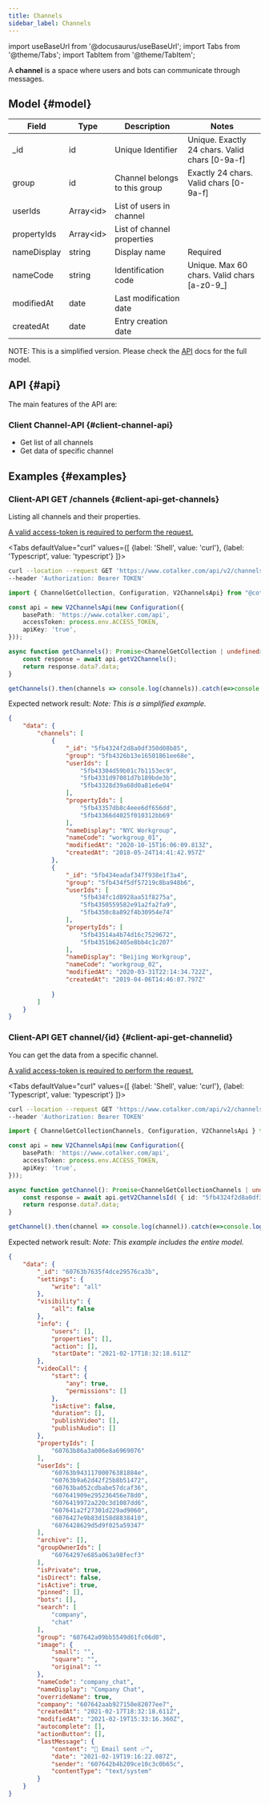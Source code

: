 ```yaml
---
title: Channels
sidebar_label: Channels
---
```

import useBaseUrl from '@docusaurus/useBaseUrl';
import Tabs from '@theme/Tabs';
import TabItem from '@theme/TabItem';

A __channel__ is a space where users and bots can communicate through messages.

## Model {#model}

| Field | Type | Description | Notes |
| ----  | ---- | ----------- | ----  |
| _id   | id   | Unique Identifier   | Unique. Exactly 24 chars. Valid chars [0-9a-f] |
| group   | id   | Channel belongs to this group   | Exactly 24 chars. Valid chars [0-9a-f] |
| userIds   | Array\<id\>   | List of users in channel   | 
| propertyIds   | Array\<id\>   | List of channel properties   | 
| nameDisplay  | string | Display name   | Required |
| nameCode  | string | Identification code | Unique. Max 60 chars. Valid chars [a-z0-9_] |
| modifiedAt | date | Last modification date
| createdAt | date | Entry creation date
NOTE: This is a simplified version. Please check the [API](https://api.cotalker.com) docs for the full model.

## API {#api}

The main features of the API are:

### Client Channel-API {#client-channel-api}
* Get list of all channels
* Get data of specific channel

## Examples {#examples}

### Client-API GET /channels {#client-api-get-channels}
Listing all channels and their properties.

[A valid access-token is required to perform the request.](/docs/documentation/api/auth)

<Tabs defaultValue="curl" values={[ {label: 'Shell', value: 'curl'}, {label: 'Typescript', value: 'typescript'} ]}>
<TabItem value="curl">

```bash
curl --location --request GET 'https://www.cotalker.com/api/v2/channels' \
--header 'Authorization: Bearer TOKEN'
``` 

</TabItem>
<TabItem value="typescript" example="api_channel.ts">

```typescript
import { ChannelGetCollection, Configuration, V2ChannelsApi} from "@cotalker/cotalker-api";

const api = new V2ChannelsApi(new Configuration({
    basePath: 'https://www.cotalker.com/api',
    accessToken: process.env.ACCESS_TOKEN,
    apiKey: 'true',
}));

async function getChannels(): Promise<ChannelGetCollection | undefined> {
    const response = await api.getV2Channels();
    return response.data?.data;
}

getChannels().then(channels => console.log(channels)).catch(e=>console.log(e))

``` 

</TabItem>
</Tabs>

Expected network result:
_Note: This is a simplified example._

```json
{
    "data": {
        "channels": [
            {
                "_id": "5fb4324f2d8a0df350d08b85",
                "group": "5fb4326b13e16501861ee68e",
                "userIds": [
                    "5fb43304d59b01c7b1153ec9",
                    "5fb4331d97081d7b189bde3b",
                    "5fb43328d39a68d0a81e6e04"
                ],
                "propertyIds": [
                    "5fb43357db8c4eee6df656dd",
                    "5fb43366d4025f010312bb69"
                ],
                "nameDisplay": "NYC Workgroup",
                "nameCode": "workgroup_01",
                "modifiedAt": "2020-10-15T16:06:09.813Z",
                "createdAt": "2018-05-24T14:41:42.957Z"
            },
            {
                "_id": "5fb434eadaf347f938e1f3a4",
                "group": "5fb434f5df57219c8ba948b6",
                "userIds": [
                    "5fb434fc1d8928aa51f8275a",
                    "5fb4350559582e91a2fa2fa9",
                    "5fb4350c8a892f4b30954e74"
                ],
                "propertyIds": [
                    "5fb43514a4b74d16c7529672",
                    "5fb4351b62405e8bb4c1c207"
                ],
                "nameDisplay": "Beijing Workgroup",
                "nameCode": "workgroup_02",
                "modifiedAt": "2020-03-31T22:14:34.722Z",
                "createdAt": "2019-04-06T14:46:07.797Z"
                
            }
        ]
    }
}
```
### Client-API GET channel/{id} {#client-api-get-channelid}

You can get the data from a specific channel.

[A valid access-token is required to perform the request.](/docs/documentation/api/auth)

<Tabs defaultValue="curl" values={[ {label: 'Shell', value: 'curl'}, {label: 'Typescript', value: 'typescript'} ]}>
<TabItem value="curl">

```bash
curl --location --request GET 'https://www.cotalker.com/api/v2/channels/5fb4324f2d8a0df350d08b85' \
--header 'Authorization: Bearer TOKEN'
``` 

</TabItem>
<TabItem value="typescript" example="api_channel.ts">

```typescript
import { ChannelGetCollectionChannels, Configuration, V2ChannelsApi } from "@cotalker/cotalker-api";

const api = new V2ChannelsApi(new Configuration({
    basePath: 'https://www.cotalker.com/api',
    accessToken: process.env.ACCESS_TOKEN,
    apiKey: 'true',
}));

async function getChannel(): Promise<ChannelGetCollectionChannels | undefined> {
    const response = await api.getV2ChannelsId( { id: "5fb4324f2d8a0df350d08b85" } );
    return response.data?.data;
}

getChannel().then(channel => console.log(channel)).catch(e=>console.log(e))

``` 

</TabItem>
</Tabs>

Expected network result:
_Note: This example includes the entire model._
```json
{
    "data": {
        "_id": "60763b7635f4dce29576ca3b",
        "settings": {
            "write": "all"
        },
        "visibility": {
            "all": false
        },
        "info": {
            "users": [],
            "properties": [],
            "action": [],
            "startDate": "2021-02-17T18:32:18.611Z"
        },
        "videoCall": {
            "start": {
                "any": true,
                "permissions": []
            },
            "isActive": false,
            "duration": [],
            "publishVideo": [],
            "publishAudio": []
        },
        "propertyIds": [
            "60763b86a3a006e8a6969076"
        ],
        "userIds": [
            "60763b94311700076381884e",
            "60763b9a62d42f25b8b51472",
            "60763ba052cdbabe57dcaf36",
            "607641909e295236456e78d0",
            "6076419972a220c3d1087dd6",
            "607641a2f27301d229ad9060",
            "6076427e9b83d158d8838410",
            "6076428629d5d9f025a59347"
        ],
        "archive": [],
        "groupOwnerIds": [
            "60764297e685a063a98fecf3"
        ],
        "isPrivate": true,
        "isDirect": false,
        "isActive": true,
        "pinned": [],
        "bots": [],
        "search": [
            "company",
            "chat"
        ],
        "group": "607642a09bb5549d61fc06d0",
        "image": {
            "small": "",
            "square": "",
            "original": ""
        },
        "nameCode": "company_chat",
        "nameDisplay": "Company Chat",
        "overrideName": true,
        "company": "607642aab927150e82077ee7",
        "createdAt": "2021-02-17T18:32:18.611Z",
        "modifiedAt": "2021-02-19T15:33:16.360Z",
        "autocomplete": [],
        "actionButton": [],
        "lastMessage": {
            "content": "📩 Email sent ✅",
            "date": "2021-02-19T19:16:22.087Z",
            "sender": "607642b4b209ce10c3c0b65c",
            "contentType": "text/system"
        }
    }
}

```
